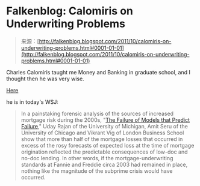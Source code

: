 <!--yml
category: 未分类
date: 2024-05-12 20:41:44
-->

# Falkenblog: Calomiris on Underwriting Problems

> 来源：[http://falkenblog.blogspot.com/2011/10/calomiris-on-underwriting-problems.html#0001-01-01](http://falkenblog.blogspot.com/2011/10/calomiris-on-underwriting-problems.html#0001-01-01)

Charles Calomiris taught me Money and Banking in graduate school, and I thought then he was very wise.

[Here](http://online.wsj.com/article/SB10001424053111903927204576574433454435452.html?mod=WSJ_Opinion_LEADTop)

he is in today's WSJ:

> In a painstaking forensic analysis of the sources of increased mortgage risk during the 2000s, "[The Failure of Models that Predict Failure](http://papers.ssrn.com/sol3/papers.cfm?abstract_id=1296982)," Uday Rajan of the University of Michigan, Amit Seru of the University of Chicago and Vikrant Vig of London Business School show that more than half of the mortgage losses that occurred in excess of the rosy forecasts of expected loss at the time of mortgage origination reflected the predictable consequences of low-doc and no-doc lending. In other words, if the mortgage-underwriting standards at Fannie and Freddie circa 2003 had remained in place, nothing like the magnitude of the subprime crisis would have occurred.
